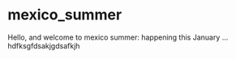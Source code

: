 # mexico_summer

Hello, and welcome to mexico summer:
happening this January ...
hdfksgfdsakjgdsafkjh
